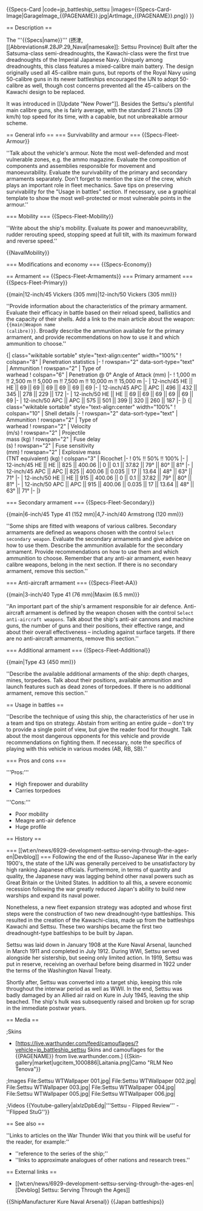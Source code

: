 {{Specs-Card
|code=jp_battleship_settsu
|images={{Specs-Card-Image|GarageImage_{{PAGENAME}}.jpg|ArtImage_{{PAGENAME}}.png}}
}}

== Description ==
<!-- ''In the first part of the description, cover the history of the ship's creation and military application. In the second part, tell the reader about using this ship in the game. Add a screenshot: if a beginner player has a hard time remembering vehicles by name, a picture will help them identify the ship in question.'' -->
The '''{{Specs|name}}''' (摂津, [[Abbreviations#.28JP.29_Naval|namesake]]: Settsu Province) Built after the Satsuma-class semi-dreadnoughts, the Kawachi-class were the first true dreadnoughts of the Imperial Japanese Navy. Uniquely among dreadnoughts, this class features a mixed-calibre main battery. The design originally used all 45-calibre main guns, but reports of the Royal Navy using 50-calibre guns in its newer battleships encouraged the IJN to adopt 50-calibre as well, though cost concerns prevented all the 45-calibers on the Kawachi design to be replaced.

It was introduced in [[Update "New Power"]]. Besides the Settsu's plentiful main calibre guns, she is fairly average, with the standard 21 knots (39 km/h) top speed for its time, with a capable, but not unbreakable armour scheme.

== General info ==
=== Survivability and armour ===
{{Specs-Fleet-Armour}}
<!-- ''Talk about the vehicle's armour. Note the most well-defended and most vulnerable zones, e.g. the ammo magazine. Evaluate the composition of components and assemblies responsible for movement and manoeuvrability. Evaluate the survivability of the primary and secondary armaments separately. Don't forget to mention the size of the crew, which plays an important role in fleet mechanics. Save tips on preserving survivability for the "Usage in battles" section. If necessary, use a graphical template to show the most well-protected or most vulnerable points in the armour.'' -->
''Talk about the vehicle's armour. Note the most well-defended and most vulnerable zones, e.g. the ammo magazine. Evaluate the composition of components and assemblies responsible for movement and manoeuvrability. Evaluate the survivability of the primary and secondary armaments separately. Don't forget to mention the size of the crew, which plays an important role in fleet mechanics. Save tips on preserving survivability for the "Usage in battles" section. If necessary, use a graphical template to show the most well-protected or most vulnerable points in the armour.''

=== Mobility ===
{{Specs-Fleet-Mobility}}
<!-- ''Write about the ship's mobility. Evaluate its power and manoeuvrability, rudder rerouting speed, stopping speed at full tilt, with its maximum forward and reverse speed.'' -->
''Write about the ship's mobility. Evaluate its power and manoeuvrability, rudder rerouting speed, stopping speed at full tilt, with its maximum forward and reverse speed.''

{{NavalMobility}}

=== Modifications and economy ===
{{Specs-Economy}}

== Armament ==
{{Specs-Fleet-Armaments}}
=== Primary armament ===
{{Specs-Fleet-Primary}}
<!-- ''Provide information about the characteristics of the primary armament. Evaluate their efficacy in battle based on their reload speed, ballistics and the capacity of their shells. Add a link to the main article about the weapon: <code><nowiki>{{main|Weapon name (calibre)}}</nowiki></code>. Broadly describe the ammunition available for the primary armament, and provide recommendations on how to use it and which ammunition to choose.'' -->
{{main|12-inch/45 Vickers (305 mm)|12-inch/50 Vickers (305 mm)}}

''Provide information about the characteristics of the primary armament. Evaluate their efficacy in battle based on their reload speed, ballistics and the capacity of their shells. Add a link to the main article about the weapon: <code><nowiki>{{main|Weapon name (calibre)}}</nowiki></code>. Broadly describe the ammunition available for the primary armament, and provide recommendations on how to use it and which ammunition to choose.''

{| class="wikitable sortable" style="text-align:center" width="100%"
! colspan="8" | Penetration statistics
|-
! rowspan="2" data-sort-type="text" | Ammunition
! rowspan="2" | Type of<br>warhead
! colspan="6" | Penetration @ 0° Angle of Attack (mm)
|-
! 1,000 m !! 2,500 m !! 5,000 m !! 7,500 m !! 10,000 m !! 15,000 m
|-
| 12-inch/45 HE || HE || 69 || 69 || 69 || 69 || 69 || 69
|-
| 12-inch/45 APC || APC || 496 || 432 || 345 || 278 || 229 || 172
|-
| 12-inch/50 HE || HE || 69 || 69 || 69 || 69 || 69 || 69
|-
| 12-inch/50 APC || APC || 575 || 501 || 399 || 320 || 260 || 187
|-
|}
{| class="wikitable sortable" style="text-align:center" width="100%"
! colspan="10" | Shell details
|-
! rowspan="2" data-sort-type="text" | Ammunition
! rowspan="2" | Type of<br>warhead
! rowspan="2" | Velocity<br>(m/s)
! rowspan="2" | Projectile<br>mass (kg)
! rowspan="2" | Fuse delay<br>(s)
! rowspan="2" | Fuse sensitivity<br>(mm)
! rowspan="2" | Explosive mass<br>(TNT equivalent) (kg)
! colspan="3" | Ricochet
|-
! 0% !! 50% !! 100%
|-
| 12-inch/45 HE || HE || 825 || 400.06 || 0 || 0.1 || 37.82 || 79° || 80° || 81°
|-
| 12-inch/45 APC || APC || 825 || 400.06 || 0.035 || 17 || 13.64 || 48° || 63° || 71°
|-
| 12-inch/50 HE || HE || 915 || 400.06 || 0 || 0.1 || 37.82 || 79° || 80° || 81°
|-
| 12-inch/50 APC || APC || 915 || 400.06 || 0.035 || 17 || 13.64 || 48° || 63° || 71°
|-
|}

=== Secondary armament ===
{{Specs-Fleet-Secondary}}
<!-- ''Some ships are fitted with weapons of various calibres. Secondary armaments are defined as weapons chosen with the control <code>Select secondary weapon</code>. Evaluate the secondary armaments and give advice on how to use them. Describe the ammunition available for the secondary armament. Provide recommendations on how to use them and which ammunition to choose. Remember that any anti-air armament, even heavy calibre weapons, belong in the next section. If there is no secondary armament, remove this section.'' -->
{{main|6-inch/45 Type 41 (152 mm)|4,7-inch/40 Armstrong (120 mm)}}

''Some ships are fitted with weapons of various calibres. Secondary armaments are defined as weapons chosen with the control <code>Select secondary weapon</code>. Evaluate the secondary armaments and give advice on how to use them. Describe the ammunition available for the secondary armament. Provide recommendations on how to use them and which ammunition to choose. Remember that any anti-air armament, even heavy calibre weapons, belong in the next section. If there is no secondary armament, remove this section.''

=== Anti-aircraft armament ===
{{Specs-Fleet-AA}}
<!-- ''An important part of the ship's armament responsible for air defence. Anti-aircraft armament is defined by the weapon chosen with the control <code>Select anti-aircraft weapons</code>. Talk about the ship's anti-air cannons and machine guns, the number of guns and their positions, their effective range, and about their overall effectiveness – including against surface targets. If there are no anti-aircraft armaments, remove this section.'' -->
{{main|3-inch/40 Type 41 (76 mm)|Maxim (6.5 mm)}}

''An important part of the ship's armament responsible for air defence. Anti-aircraft armament is defined by the weapon chosen with the control <code>Select anti-aircraft weapons</code>. Talk about the ship's anti-air cannons and machine guns, the number of guns and their positions, their effective range, and about their overall effectiveness – including against surface targets. If there are no anti-aircraft armaments, remove this section.''

=== Additional armament ===
{{Specs-Fleet-Additional}}
<!-- ''Describe the available additional armaments of the ship: depth charges, mines, torpedoes. Talk about their positions, available ammunition and launch features such as dead zones of torpedoes. If there is no additional armament, remove this section.'' -->
{{main|Type 43 (450 mm)}}

''Describe the available additional armaments of the ship: depth charges, mines, torpedoes. Talk about their positions, available ammunition and launch features such as dead zones of torpedoes. If there is no additional armament, remove this section.''

== Usage in battles ==
<!-- ''Describe the technique of using this ship, the characteristics of her use in a team and tips on strategy. Abstain from writing an entire guide – don't try to provide a single point of view, but give the reader food for thought. Talk about the most dangerous opponents for this vehicle and provide recommendations on fighting them. If necessary, note the specifics of playing with this vehicle in various modes (AB, RB, SB).'' -->
''Describe the technique of using this ship, the characteristics of her use in a team and tips on strategy. Abstain from writing an entire guide – don't try to provide a single point of view, but give the reader food for thought. Talk about the most dangerous opponents for this vehicle and provide recommendations on fighting them. If necessary, note the specifics of playing with this vehicle in various modes (AB, RB, SB).''

=== Pros and cons ===
<!-- ''Summarise and briefly evaluate the vehicle in terms of its characteristics and combat effectiveness. Mark its pros and cons in the bulleted list. Try not to use more than 6 points for each of the characteristics. Avoid using categorical definitions such as "bad", "good" and the like - use substitutions with softer forms such as "inadequate" and "effective".'' -->

'''Pros:'''

* High firepower and durability
* Carries torpedoes

'''Cons:'''

* Poor mobility
* Meagre anti-air defence
* Huge profile

== History ==
<!-- ''Describe the history of the creation and combat usage of the ship in more detail than in the introduction. If the historical reference turns out to be too long, take it to a separate article, taking a link to the article about the ship and adding a block "/History" (example: <nowiki>https://wiki.warthunder.com/(Ship-name)/History</nowiki>) and add a link to it here using the <code>main</code> template. Be sure to reference text and sources by using <code><nowiki><ref></ref></nowiki></code>, as well as adding them at the end of the article with <code><nowiki><references /></nowiki></code>. This section may also include the ship's dev blog entry (if applicable) and the in-game encyclopedia description (under <code><nowiki>=== In-game description ===</nowiki></code>, also if applicable).'' -->
=== [[wt:en/news/6929-development-settsu-serving-through-the-ages-en|Devblog]] ===
Following the end of the Russo-Japanese War in the early 1900's, the state of the IJN was generally perceived to be unsatisfactory by high ranking Japanese officials. Furthermore, in terms of quantity and quality, the Japanese navy was lagging behind other naval powers such as Great Britain or the United States. In addition to all this, a severe economic recession following the war greatly reduced Japan's ability to build new warships and expand its naval power.

Nonetheless, a new fleet expansion strategy was adopted and whose first steps were the construction of two new dreadnought-type battleships. This resulted in the creation of the Kawachi-class, made up from the battleships Kawachi and Settsu. These two warships became the first two dreadnought-type battleships to be built by Japan.

Settsu was laid down in January 1908 at the Kure Naval Arsenal, launched in March 1911 and completed in July 1912. During WWI, Settsu served alongside her sistership, but seeing only limited action. In 1919, Settsu was put in reserve, receiving an overhaul before being disarmed in 1922 under the terms of the Washington Naval Treaty.

Shortly after, Settsu was converted into a target ship, keeping this role throughout the interwar period as well as WWII. In the end, Settsu was badly damaged by an Allied air raid on Kure in July 1945, leaving the ship beached. The ship's hulk was subsequently raised and broken up for scrap in the immediate postwar years.

== Media ==
<!-- ''Excellent additions to the article would be video guides, screenshots from the game, and photos.'' -->

;Skins

* [https://live.warthunder.com/feed/camouflages/?vehicle=jp_battleship_settsu Skins and camouflages for the {{PAGENAME}} from live.warthunder.com.]
{{Skin-gallery|market|ugcitem_1000886|Laitania.png|Camo "RLM Neo Tenova"}}

;Images
<gallery mode="packed" caption="IJN Settsu Devblog Images" heights="180">
File:Settsu WTWallpaper 001.jpg|
File:Settsu WTWallpaper 002.jpg|
File:Settsu WTWallpaper 003.jpg|
File:Settsu WTWallpaper 004.jpg|
File:Settsu WTWallpaper 005.jpg|
File:Settsu WTWallpaper 006.jpg|
</gallery>

;Videos
{{Youtube-gallery|aIxlzDpbEdg|'''Settsu - Flipped Review''' - ''Flipped StuG''}}

== See also ==
<!-- ''Links to articles on the War Thunder Wiki that you think will be useful for the reader, for example:''
* ''reference to the series of the ship;''
* ''links to approximate analogues of other nations and research trees.'' -->
''Links to articles on the War Thunder Wiki that you think will be useful for the reader, for example:''

* ''reference to the series of the ship;''
* ''links to approximate analogues of other nations and research trees.''

== External links ==
<!-- ''Paste links to sources and external resources, such as:''
* ''topic on the official game forum;''
* ''other literature.'' -->

* [[wt:en/news/6929-development-settsu-serving-through-the-ages-en|[Devblog] Settsu: Serving Through the Ages]]

{{ShipManufacturer Kure Naval Arsenal}}
{{Japan battleships}}